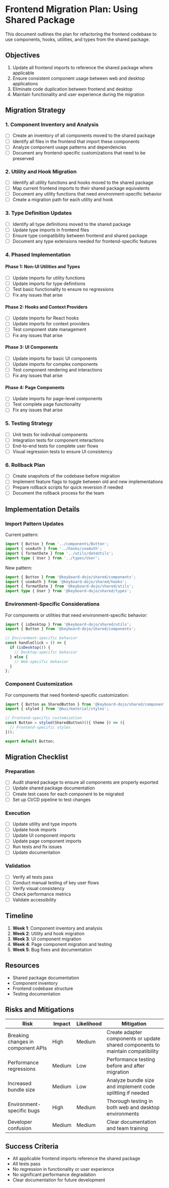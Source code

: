 # Frontend Migration Plan: Using Shared Package

This document outlines the plan for refactoring the frontend codebase to use components, hooks, utilities, and types from the shared package.

## Objectives

1. Update all frontend imports to reference the shared package where applicable
2. Ensure consistent component usage between web and desktop applications
3. Eliminate code duplication between frontend and desktop
4. Maintain functionality and user experience during the migration

## Migration Strategy

### 1. Component Inventory and Analysis

- [ ] Create an inventory of all components moved to the shared package
- [ ] Identify all files in the frontend that import these components
- [ ] Analyze component usage patterns and dependencies
- [ ] Document any frontend-specific customizations that need to be preserved

### 2. Utility and Hook Migration

- [ ] Identify all utility functions and hooks moved to the shared package
- [ ] Map current frontend imports to their shared package equivalents
- [ ] Document any utility functions that need environment-specific behavior
- [ ] Create a migration path for each utility and hook

### 3. Type Definition Updates

- [ ] Identify all type definitions moved to the shared package
- [ ] Update type imports in frontend files
- [ ] Ensure type compatibility between frontend and shared package
- [ ] Document any type extensions needed for frontend-specific features

### 4. Phased Implementation

#### Phase 1: Non-UI Utilities and Types

- [ ] Update imports for utility functions
- [ ] Update imports for type definitions
- [ ] Test basic functionality to ensure no regressions
- [ ] Fix any issues that arise

#### Phase 2: Hooks and Context Providers

- [ ] Update imports for React hooks
- [ ] Update imports for context providers
- [ ] Test component state management
- [ ] Fix any issues that arise

#### Phase 3: UI Components

- [ ] Update imports for basic UI components
- [ ] Update imports for complex components
- [ ] Test component rendering and interactions
- [ ] Fix any issues that arise

#### Phase 4: Page Components

- [ ] Update imports for page-level components
- [ ] Test complete page functionality
- [ ] Fix any issues that arise

### 5. Testing Strategy

- [ ] Unit tests for individual components
- [ ] Integration tests for component interactions
- [ ] End-to-end tests for complete user flows
- [ ] Visual regression tests to ensure UI consistency

### 6. Rollback Plan

- [ ] Create snapshots of the codebase before migration
- [ ] Implement feature flags to toggle between old and new implementations
- [ ] Prepare rollback scripts for quick reversion if needed
- [ ] Document the rollback process for the team

## Implementation Details

### Import Pattern Updates

Current pattern:
```typescript
import { Button } from '../components/Button';
import { useAuth } from '../hooks/useAuth';
import { formatDate } from '../utils/dateUtils';
import type { User } from '../types/User';
```

New pattern:
```typescript
import { Button } from '@keyboard-dojo/shared/components';
import { useAuth } from '@keyboard-dojo/shared/hooks';
import { formatDate } from '@keyboard-dojo/shared/utils';
import type { User } from '@keyboard-dojo/shared/types';
```

### Environment-Specific Considerations

For components or utilities that need environment-specific behavior:

```typescript
import { isDesktop } from '@keyboard-dojo/shared/utils';
import { Button } from '@keyboard-dojo/shared/components';

// Environment-specific behavior
const handleClick = () => {
  if (isDesktop()) {
    // Desktop-specific behavior
  } else {
    // Web-specific behavior
  }
};
```

### Component Customization

For components that need frontend-specific customization:

```typescript
import { Button as SharedButton } from '@keyboard-dojo/shared/components';
import { styled } from '@mui/material/styles';

// Frontend-specific customization
const Button = styled(SharedButton)(({ theme }) => ({
  // Frontend-specific styles
}));

export default Button;
```

## Migration Checklist

### Preparation

- [ ] Audit shared package to ensure all components are properly exported
- [ ] Update shared package documentation
- [ ] Create test cases for each component to be migrated
- [ ] Set up CI/CD pipeline to test changes

### Execution

- [ ] Update utility and type imports
- [ ] Update hook imports
- [ ] Update UI component imports
- [ ] Update page component imports
- [ ] Run tests and fix issues
- [ ] Update documentation

### Validation

- [ ] Verify all tests pass
- [ ] Conduct manual testing of key user flows
- [ ] Verify visual consistency
- [ ] Check performance metrics
- [ ] Validate accessibility

## Timeline

1. **Week 1**: Component inventory and analysis
2. **Week 2**: Utility and hook migration
3. **Week 3**: UI component migration
4. **Week 4**: Page component migration and testing
5. **Week 5**: Bug fixes and documentation

## Resources

- Shared package documentation
- Component inventory
- Frontend codebase structure
- Testing documentation

## Risks and Mitigations

| Risk | Impact | Likelihood | Mitigation |
|------|--------|------------|------------|
| Breaking changes in component APIs | High | Medium | Create adapter components or update shared components to maintain compatibility |
| Performance regressions | Medium | Low | Performance testing before and after migration |
| Increased bundle size | Medium | Low | Analyze bundle size and implement code splitting if needed |
| Environment-specific bugs | High | Medium | Thorough testing in both web and desktop environments |
| Developer confusion | Medium | Medium | Clear documentation and team training |

## Success Criteria

- All applicable frontend imports reference the shared package
- All tests pass
- No regression in functionality or user experience
- No significant performance degradation
- Clear documentation for future development 